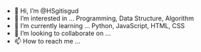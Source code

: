 - 👋 Hi, I’m @HSgitisgud
- 👀 I’m interested in ... Programming, Data Structure, Algorithm 
- 🌱 I’m currently learning ... Python, JavaScript, HTML, CSS
- 💞️ I’m looking to collaborate on ... 
- 📫 How to reach me ...

<!---
HSgitisgud/HSgitisgud is a ✨ special ✨ repository because its `README.md` (this file) appears on your GitHub profile.
You can click the Preview link to take a look at your changes.
--->
